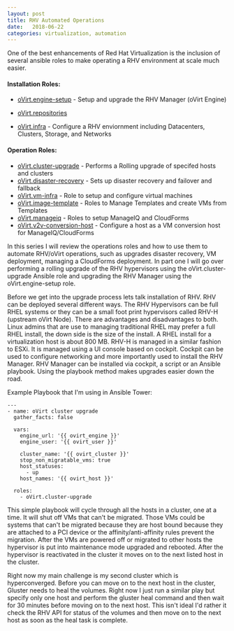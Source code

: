 ```yaml
---
layout:	post
title: RHV Automated Operations
date:	2018-06-22
categories: virtualization, automation
---
```


One of the best enhancements of Red Hat Virtualization is the inclusion of several ansible roles to make operating a RHV environment at scale much easier.

#### Installation Roles:
* [oVirt.engine-setup](https://github.com/oVirt/ovirt-ansible-engine-setup) - Setup and upgrade the RHV Manager (oVirt Engine)

* [oVirt.repositories](https://github.com/oVirt/ovirt-ansible-repositories)

* [oVirt.infra](https://github.com/oVirt/ovirt-ansible-infra) - Configure a RHV enviornment including Datacenters, Clusters, Storage, and Networks


#### Operation Roles:
* [oVirt.cluster-upgrade](https://github.com/oVirt/ovirt-ansible-cluster-upgrade) - Performs a Rolling upgrade of specifed hosts and clusters
* [oVirt.disaster-recovery](https://github.com/oVirt/ovirt-ansible-disaster-recovery) - Sets up disaster recovery and failover and fallback 
* [oVirt.vm-infra](https://github.com/oVirt/ovirt-ansible-vm-infra) - Role to setup and configure virtual machines
* [oVirt.image-template](https://github.com/oVirt/ovirt-ansible-image-template) - Roles to Manage Templates and create VMs from Templates
* [oVirt.manageiq](https://github.com/oVirt/ovirt-ansible-manageiq) - Roles to setup ManageIQ and CloudForms
* [oVirt.v2v-conversion-host](https://github.com/oVirt/ovirt-ansible-v2v-conversion-host) - Configure a host as a VM conversion host for ManageIQ/CloudForms

In this series I will review the operations roles and how to use them to automate RHV/oVirt operations, such as upgrades disaster recovery, VM deployment, managing a CloudForms deployment.  In part one I will go over performing a rolling upgrade of the RHV hypervisors using the oVirt.cluster-upgrade Ansible role and upgrading the RHV Manager using the oVirt.engine-setup role.

Before we get into the upgrade process lets talk installation of RHV.  RHV can be deployed several different ways.  The RHV Hypervisors can be full RHEL systems or they can be a small foot print hypervisors called RHV-H (upstream oVirt Node).  There are advantages and disadvantages to both.  Linux admins that are use to managing traditional RHEL may prefer a full RHEL install, the down side is the size of the install.  A RHEL install for a virtualization host is about 800 MB.  RHV-H is managed in a similar fashion to ESXi.  It is managed using a UI console based on cockpit.  Cockpit can be used to configure networking and more importantly used to install the RHV Manager.  RHV Manager can be installed via cockpit, a script or an Ansible playbook.  Using the playbook method makes upgrades easier down the road.

Example Playbook that I'm using in Ansible Tower:

```
---
- name: oVirt cluster upgrade
  gather_facts: false

  vars:
    engine_url: '{{ ovirt_engine }}'
    engine_user: '{{ ovirt_user }}'

    cluster_name: '{{ ovirt_cluster }}'
    stop_non_migratable_vms: true
    host_statuses:
      - up
    host_names: '{{ ovirt_host }}'

  roles:
    - oVirt.cluster-upgrade

```

This simple playbook will cycle through all the hosts in a cluster, one at a time.  It will shut off VMs that can't be migrated.  Those VMs could be systems that can't be migrated because they are host bound because they are attached to a PCI device or the affinity/anti-affinity rules prevent the migration.  After the VMs are powered off or migrated to other hosts the hypervisor is put into maintenance mode upgraded and rebooted.  After the hypervisor is reactivated in the cluster it moves on to the next listed host in the cluster.

Right now my main challenge is my second cluster which is hyperconverged.  Before you can move on to the next host in the cluster, Gluster needs to heal the volumes.  Right now I just run a similar play but specify only one host and perform the gluster heal command and then wait for 30 minutes before moving on to the next host.  This isn't ideal I'd rather it check the RHV API for status of the volumes and then move on to the next host as soon as the heal task is complete.













